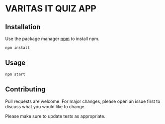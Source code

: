 # VARITAS IT QUIZ APP

## Installation

Use the package manager [npm](https://www.npmjs.com/) to install npm.

```npm
npm install 
```

## Usage

```
npm start
```

## Contributing

Pull requests are welcome. For major changes, please open an issue first
to discuss what you would like to change.

Please make sure to update tests as appropriate.

